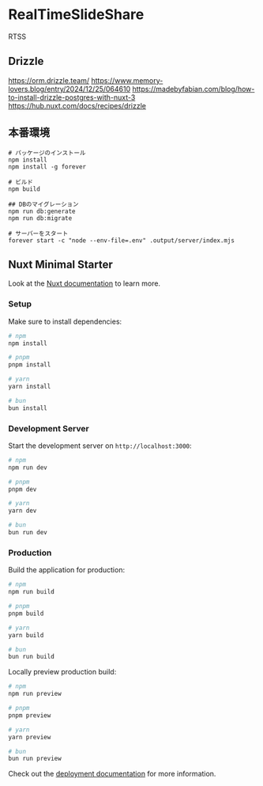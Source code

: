 # RealTimeSlideShare

RTSS

## Drizzle

<https://orm.drizzle.team/>
<https://www.memory-lovers.blog/entry/2024/12/25/064610>
<https://madebyfabian.com/blog/how-to-install-drizzle-postgres-with-nuxt-3>
<https://hub.nuxt.com/docs/recipes/drizzle>

## 本番環境

```shell
# パッケージのインストール
npm install
npm install -g forever

# ビルド
npm build

## DBのマイグレーション
npm run db:generate
npm run db:migrate

# サーバーをスタート
forever start -c "node --env-file=.env" .output/server/index.mjs
```

## Nuxt Minimal Starter

Look at the [Nuxt documentation](https://nuxt.com/docs/getting-started/introduction) to learn more.

### Setup

Make sure to install dependencies:

```bash
# npm
npm install

# pnpm
pnpm install

# yarn
yarn install

# bun
bun install
```

### Development Server

Start the development server on `http://localhost:3000`:

```bash
# npm
npm run dev

# pnpm
pnpm dev

# yarn
yarn dev

# bun
bun run dev
```

### Production

Build the application for production:

```bash
# npm
npm run build

# pnpm
pnpm build

# yarn
yarn build

# bun
bun run build
```

Locally preview production build:

```bash
# npm
npm run preview

# pnpm
pnpm preview

# yarn
yarn preview

# bun
bun run preview
```

Check out the [deployment documentation](https://nuxt.com/docs/getting-started/deployment) for more information.
